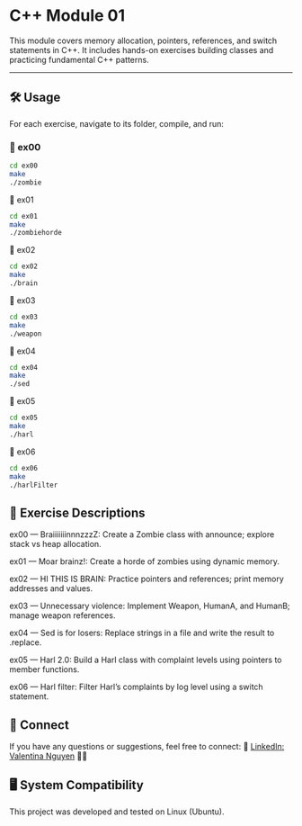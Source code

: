 # C++ Module 01

This module covers memory allocation, pointers, references, and switch statements in C++. It includes hands-on exercises building classes and practicing fundamental C++ patterns.

---

## 🛠️ Usage

For each exercise, navigate to its folder, compile, and run:

### 📂 ex00

```bash
cd ex00
make
./zombie
```
📂 ex01

```bash
cd ex01
make
./zombiehorde
```

📂 ex02

```bash
cd ex02
make
./brain
```

📂 ex03

```bash
cd ex03
make
./weapon
```

📂 ex04
```bash
cd ex04
make
./sed
```

📂 ex05
```bash
cd ex05
make
./harl
```
📂 ex06
```bash
cd ex06
make
./harlFilter
```

## 📝 Exercise Descriptions
ex00 — BraiiiiiiinnnzzzZ:
Create a Zombie class with announce; explore stack vs heap allocation.

ex01 — Moar brainz!:
Create a horde of zombies using dynamic memory.

ex02 — HI THIS IS BRAIN:
Practice pointers and references; print memory addresses and values.

ex03 — Unnecessary violence:
Implement Weapon, HumanA, and HumanB; manage weapon references.

ex04 — Sed is for losers:
Replace strings in a file and write the result to <filename>.replace.

ex05 — Harl 2.0:
Build a Harl class with complaint levels using pointers to member functions.

ex06 — Harl filter:
Filter Harl’s complaints by log level using a switch statement.


## 💼 Connect
If you have any questions or suggestions, feel free to connect: 🔗 [LinkedIn: Valentina Nguyen](https://www.linkedin.com/in/valentina-nguyen-tina/) 🙋‍♀️

## 🖥️ System Compatibility
This project was developed and tested on Linux (Ubuntu).
